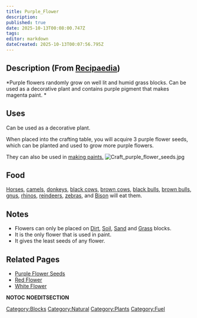 ```yaml
---
title: Purple_Flower
description: 
published: true
date: 2025-10-13T00:08:00.747Z
tags: 
editor: markdown
dateCreated: 2025-10-13T00:07:56.795Z
---
```


## Description (From [Recipaedia](Recipaedia "wikilink"))

*Purple flowers randomly grow on well lit and humid grass blocks. Can be
used as a decorative plant and contains purple pigment that makes
magenta paint. *

## Uses

Can be used as a decorative plant.

When placed into the crafting table, you will acquire 3 purple flower
seeds, which can be planted and used to grow more purple flowers.

They can also be used in [making paints.](Painting "wikilink")
![Craft_purple_flower_seeds.jpg](Craft_purple_flower_seeds.jpg
"Craft_purple_flower_seeds.jpg")

## Food

[Horses](Bestiary/Horse.md "wikilink"), [camels](Camel "wikilink"),
[donkeys](Donkey "wikilink"), [black cows](Black_Cow "wikilink"), [brown
cows](Brown_Cow "wikilink"), [black bulls](Black_Bull "wikilink"),
[brown bulls](Brown_Bull "wikilink"), [gnus](Gnu "wikilink"),
[rhinos](Rhino "wikilink"),
[reindeers](Reindeer "wikilink"), [zebras](Zebra "wikilink"), and
[Bison](Bison "wikilink") will eat them.

## Notes

  - Flowers can only be placed on [Dirt](Dirt "wikilink"),
    [Soil](Soil "wikilink"), [Sand](Sand "wikilink") and
    [Grass](Grass "wikilink") blocks.
  - It is the only flower that is used in paint.
  - It gives the least seeds of any flower.

## Related Pages

  - [Purple Flower Seeds](Purple_Flower_Seeds "wikilink")
  - [Red Flower](Red_Flower "wikilink")
  - [White Flower](White_Flower "wikilink")

__NOTOC__ __NOEDITSECTION__

[Category:Blocks](Category:Blocks "wikilink")
[Category:Natural](Category:Natural "wikilink")
[Category:Plants](Category:Plants "wikilink")
[Category:Fuel](Category:Fuel "wikilink")